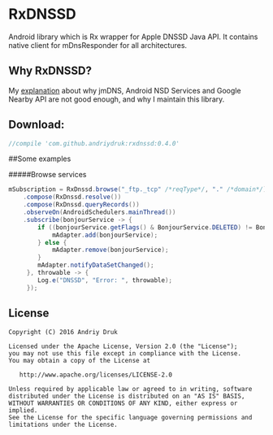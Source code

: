 # RxDNSSD

Android library which is Rx wrapper for Apple DNSSD Java API. It contains native client for mDnsResponder for all architectures.

## Why RxDNSSD?
My [explanation](http://andriydruk.com/post/mdnsresponder/) about why jmDNS, Android NSD Services and Google Nearby API are not good enough, and why I maintain this library.

## Download:
```groovy
//compile 'com.github.andriydruk:rxdnssd:0.4.0'
```

##Some examples

#####Browse services
```java
mSubscription = RxDnssd.browse("_ftp._tcp" /*reqType*/, "." /*domain*/)
	.compose(RxDnssd.resolve())
    .compose(RxDnssd.queryRecords())
    .observeOn(AndroidSchedulers.mainThread())
    .subscribe(bonjourService -> {
		if ((bonjourService.getFlags() & BonjourService.DELETED) != BonjourService.DELETED){
        	mAdapter.add(bonjourService);
        } else {
            mAdapter.remove(bonjourService);
        }
        mAdapter.notifyDataSetChanged();
     }, throwable -> {
        Log.e("DNSSD", "Error: ", throwable);
     });

```



License
-------
	Copyright (C) 2016 Andriy Druk

    Licensed under the Apache License, Version 2.0 (the "License");
    you may not use this file except in compliance with the License.
    You may obtain a copy of the License at

       http://www.apache.org/licenses/LICENSE-2.0

    Unless required by applicable law or agreed to in writing, software
    distributed under the License is distributed on an "AS IS" BASIS,
    WITHOUT WARRANTIES OR CONDITIONS OF ANY KIND, either express or implied.
    See the License for the specific language governing permissions and
    limitations under the License.
